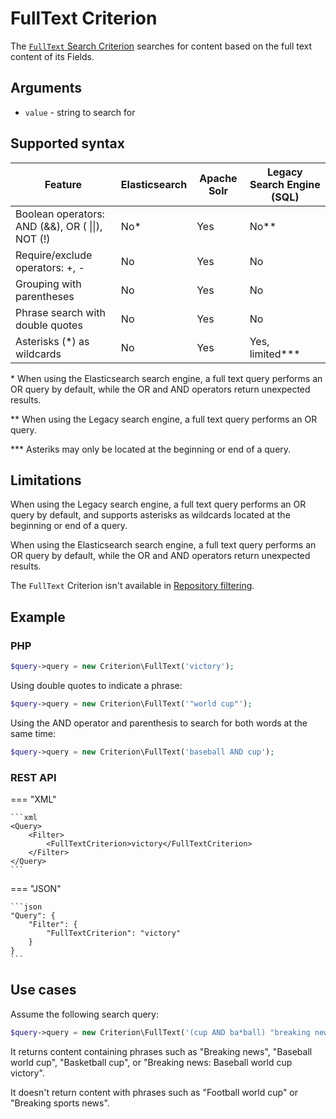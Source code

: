 # FullText Criterion

The [`FullText` Search Criterion](../../api/php_api/php_api_reference/classes/Ibexa-Contracts-Core-Repository-Values-Content-Query-Criterion-FullText.html)
searches for content based on the full text content of its Fields.

## Arguments

- `value` - string to search for

## Supported syntax

| Feature                                              | Elasticsearch | Apache Solr | Legacy Search Engine (SQL) |
|------------------------------------------------------|---------------|-------------|----------------------------|
| Boolean operators:<br/>AND (&&), OR ( \|\|), NOT (!) | No\*          | Yes         | No\*\*                     |
| Require/exclude operators: +, -                      | No            | Yes         | No                         |
| Grouping with parentheses                            | No            | Yes         | No                         |
| Phrase search with double quotes                     | No            | Yes         | No                         |
| Asterisks (\*) as wildcards                          | No            | Yes         | Yes, limited\*\*\*         |

\* When using the Elasticsearch search engine, a full text query performs an OR query by default, while the OR and AND operators return unexpected results.

\*\* When using the Legacy search engine, a full text query performs an OR query.

\*\*\* Asteriks may only be located at the beginning or end of a query.


## Limitations

When using the Legacy search engine, a full text query performs an OR query by default, and
supports asterisks as wildcards located at the beginning or end of a query.

When using the Elasticsearch search engine, a full text query performs an OR query by default, while the OR and AND operators return unexpected results.

The `FullText` Criterion isn't available in [Repository filtering](search_api.md#repository-filtering).

## Example

### PHP

``` php
$query->query = new Criterion\FullText('victory');
```

Using double quotes to indicate a phrase:

``` php
$query->query = new Criterion\FullText('"world cup"');
```

Using the AND operator and parenthesis to search for both words at the same time:

``` php
$query->query = new Criterion\FullText('baseball AND cup');
```

### REST API

=== "XML"

    ```xml
    <Query>
        <Filter>
            <FullTextCriterion>victory</FullTextCriterion>
        </Filter>
    </Query>
    ```

=== "JSON"

    ```json
    "Query": {
        "Filter": {
            "FullTextCriterion": "victory"
        }
    }
    ```

## Use cases

Assume the following search query:

``` php
$query->query = new Criterion\FullText('(cup AND ba*ball) "breaking news"');
```

It returns content containing phrases such as "Breaking news", "Baseball world cup", "Basketball cup",
or "Breaking news: Baseball world cup victory".

It doesn't return content with phrases such as "Football world cup" or "Breaking sports news".
